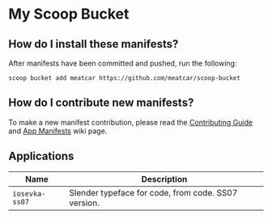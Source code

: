 # My Scoop Bucket

<!-- Uncomment the following line after replacing placeholders -->
<!-- [![Tests](https://github.com/meatcar/scoop-bucket/actions/workflows/ci.yml/badge.svg)](https://github.com/meatcar/scoop-bucket/actions/workflows/ci.yml) [![Excavator](https://github.com/meatcar/scoop-bucket/actions/workflows/excavator.yml/badge.svg)](https://github.com/meatcar/scoop-bucket/actions/workflows/excavator.yml) -->

## How do I install these manifests?

After manifests have been committed and pushed, run the following:

```pwsh
scoop bucket add meatcar https://github.com/meatcar/scoop-bucket
```

## How do I contribute new manifests?

To make a new manifest contribution, please read the [Contributing
Guide](https://github.com/ScoopInstaller/.github/blob/main/.github/CONTRIBUTING.md)
and [App Manifests](https://github.com/ScoopInstaller/Scoop/wiki/App-Manifests)
wiki page.

## Applications

| Name | Description |
| ---- | ----------- |
| `iosevka-ss07` | Slender typeface for code, from code. SS07 version. |


